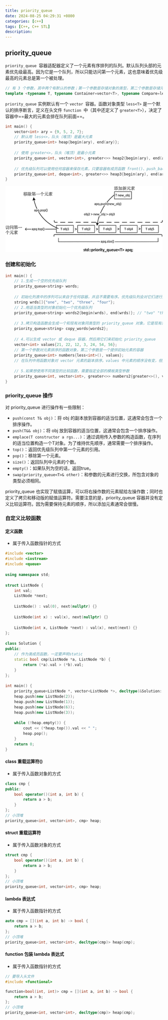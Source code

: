 ```yaml
---
title: priority_queue
date: 2024-08-25 04:29:31 +0800
categories: [c++]
tags: [C++, C++ STL]
description: 
---
```

## priority_queue

`priority_queue `容器适配器定义了一个元素有序排列的队列。默认队列头部的元素优先级最高。因为它是一个队列，所以只能访问第一个元素，这也意味着优先级最高的元素总是第一个被处理。

```c++
// 有 3 个参数，其中两个有默认的参数；第一个参数是存储对象的类型，第二个参数是存储元素的底层容器，第三个参数是函数对象，它定义了一个用来决定元素顺序的断言。
template <typename T, typename Container=vector<T>, typename Compare=less<T>> class priority_queue
```

`priority_queue` 实例默认有一个 `vector `容器。函数对象类型 `less<T>` 是一个默认的排序断言，定义在头文件 `function `中（其中还定义了 `greater<T>`），决定了容器中==最大的元素会排在队列前面==。

```c++
int main() {
    vector<int> ary = {9, 5, 2, 7};
    // 默认用 less<>，队头（堆顶）是最大元素
    priority_queue<int> heap{begin(ary), end(ary)};

    // 使用 greater<>，队头（堆顶）是最小元素
    priority_queue<int, vector<int>, greater<>> heap2{begin(ary), end(ary)};

    // 优先级队列可以使用任何容器来保存元素，只要容器有成员函数 front()、push_back()、pop_back()、size()、empty()。这显然包含了 deque 容器
    priority_queue<int, deque<int>, greater<>> heap3{begin(ary), end(ary)};
}
```

![img](/assets/media/pictures/priority_queue.assets/2-1P913134031947.jpg)

### 创建和初始化

```c++
int main() {
    // 1.生成一个空的优先级队列
    priority_queue<string> words;

    // 初始化列表中的序列可以来自于任何容器，并且不需要有序。优先级队列会对它们进行排序
    string wrds[]{"one", "two", "three", "four"};
    // 2.用适当类型的对象初始化一个优先级队列
    priority_queue<string> words2{begin(wrds), end(wrds)}; // "two" "three" "one" "four"

    // 3.拷贝构造函数会生成一个和现有对象同类型的 priority_queue 对象，它是现有对象的一个副本
    priority_queue<string> copy_words{words2};

    // 4.可以生成 vector 或 deque 容器，然后用它们来初始化 priority_queue
    vector<int> values{21, 22, 12, 3, 24, 54, 56};
    // 第一个参数对元素排序的函数对象，第二个参数是一个提供初始元素的容器
    priority_queue<int> numbers{less<int>(), values};
	// 在队列中用函数对象对 vector 元素的副本排序。values 中元素的顺序没有变，但是优先级队列中的元素顺序会改变。优先级队列中用来保存元素的容器是私有的，因此只能通过调用 priority_queue 对象的成员函数来对容器进行操作。

    // 5.如果想使用不同类型的比较函数，需要指定全部的模板类型参数
    priority_queue<int, vector<int>, greater<>> numbers2{greater<>(), values};
}
```

### priority_queue 操作

对 priority_queue 进行操作有一些限制：

- `push(const T& obj)`：将 obj 的副本放到容器的适当位置，这通常会包含一个排序操作。
- `push(T&& obj)`：将 obj 放到容器的适当位置，这通常会包含一个排序操作。
- `emplace(T constructor a rgs...)`：通过调用传入参数的构造函数，在序列的适当位置构造一个T对象。为了维持优先顺序，通常需要一个排序操作。
- `top()`：返回优先级队列中第一个元素的引用。
- `pop()`：移除第一个元素。
- `size()`：返回队列中元素的个数。
- `empty()`：如果队列为空的话，返回true。
- `swap(priority_queue<T>& other)`：和参数的元素进行交换，所包含对象的类型必须相同。

priority_queue 也实现了赋值运算，可以将右操作数的元素赋给左操作数；同时也定义了拷贝和移动版的赋值运算符。需要注意的是，priority_queue 容器并没有定义比较运算符。因为需要保持元素的顺序，所以添加元素通常会很慢。

### 自定义比较函数

#### 定义函数

- 属于传入函数指针的方式

```c++
#include <vector>
#include <iostream>
#include <queue>

using namespace std;

struct ListNode {
    int val;
    ListNode *next;

    ListNode() : val(0), next(nullptr) {}

    ListNode(int x) : val(x), next(nullptr) {}

    ListNode(int x, ListNode *next) : val(x), next(next) {}
};

class Solution {
public:
    // 作为类成员函数，一定要声明static
    static bool cmp(ListNode *a, ListNode *b) {
        return (*a).val > (*b).val;
    }
};

int main() {
    priority_queue<ListNode *, vector<ListNode *>, decltype(&Solution::cmp)> heap(Solution::cmp);
    heap.push(new ListNode(2));
    heap.push(new ListNode(1));
    heap.push(new ListNode(6));
    heap.push(new ListNode(3));

    while (!heap.empty()) {
        cout << (*heap.top()).val << " ";
        heap.pop();
    }
    return 0;
}
```

#### class 重载运算符()

- 属于传入函数对象的方式

```c++
class cmp {
public:
    bool operator()(int a, int b) {
        return a > b;
    }
};
// 小顶堆
priority_queue<int, vector<int>, cmp> heap;
```

#### struct 重载运算符

- 属于传入函数对象的方式

```c++
struct cmp {
    bool operator()(int a, int b) {
        return a > b;
    }
};
// 小顶堆
priority_queue<int, vector<int>, cmp> heap;
```

#### lambda 表达式

- 属于传入函数指针的方式

```c++
auto cmp = [](int a, int b) -> bool {
    return a > b;
};
// 小顶堆
priority_queue<int, vector<int>, decltype(cmp)> heap(cmp);
```

#### function 包装 lambda 表达式

- 属于传入函数指针的方式

```c++
// 要导入头文件
#include <functional>
```

```c++
function<bool(int, int)> cmp = [](int a, int b) -> bool {
    return a > b;
};
// 小顶堆
priority_queue<int, vector<int>, decltype(cmp)> heap(cmp);
```
